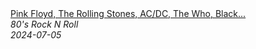 <!--2024-07-05 08:21:16-->
<div class="yb">
  <a class="nodecor" href="/posts.html?rok/pink_floyd_the_rolling_stones_ac_dc_the_who_black_sabbathclassic_rock_70s_80s_90s_songs">
    <img class="preview" data-videoid="_VGNthBWqcQ" src="https://i4.ytimg.com/vi/_VGNthBWqcQ/hqdefault.jpg" align="middle" alt="">
  </a>
  <div class="inlbl text">
    <a class="nodecor" href="/posts.html?rok/pink_floyd_the_rolling_stones_ac_dc_the_who_black_sabbathclassic_rock_70s_80s_90s_songs">Pink Floyd, The Rolling Stones, AC/DC, The Who, Black...</a><br>
    <i class="smaller2">80's Rock N Roll</i><br>
    <i class="smaller3">2024-07-05</i>
  </div>
</div>
